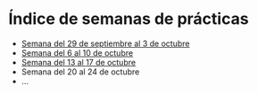 # Índice de semanas de prácticas
- [Semana del 29 de septiembre al 3 de octubre](Semana_2025_9_29_2025_10_03)
- [Semana del 6 al 10 de octubre](Semana_2025_10_06_2025_10_10)
- [Semana del 13 al 17 de octubre](Semana_2025_10_13_2025_10_17)
- Semana del 20 al 24 de octubre
- ...